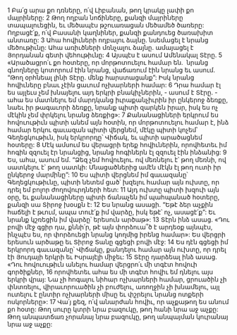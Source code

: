 1 Բա՛ց արա քո դռները, ո՛վ Լիբանան,
թող կրակը լափի քո մայրիները:
2 Թող ողբան նոճիները,
քանզի մայրիները տապալուեցին,
եւ մեծապէս թշուառացան մեծամեծ ծառերը:
Ողբացէ՛ք, ո՛վ Բասանի կաղնիներ,
քանզի քանդուեց ծառախիտ անտառը:
3 Ահա հովիւների ողբալու ձայնը.
նսեմացել է նրանց մեծութիւնը:
Ահա առիւծների մռնչալու ձայնը.
ամայացել է Յորդանան գետի վեհութիւնը:
4 Այսպէս է ասում Ամենակալ Տէրը.
5 «Արածացրո՛ւ քո հօտերը, որ մորթոտուելու համար են.  նրանց գնողները կոտորում էին նրանց, վաճառում էին նրանց եւ ասում. “Թող օրհնեալ լինի Տէրը. մենք հարստացանք”: Իսկ նրանց հովիւները բնաւ չէին ցաւում ոչխարների համար:
6 Դրա համար էլ ես այլեւս չեմ խնայելու այդ երկրի բնակիչներին, - ասում է Տէրը. - ահա ես մատնելու եմ մարդկանց իւրաքանչիւրին իր ընկերոջ ձեռքը, նաեւ իր թագաւորի ձեռքը, նրանք պիտի զարկեն իրար, իսկ ես ոչ մէկին չեմ փրկելու նրանց ձեռքից»:
7 Քանանացիների երկրում ես հովուութիւն պիտի անեմ այն հօտին, որ մորթոտուելու համար է, ինձ համար երկու գաւազան պիտի վերցնեմ, մէկը պիտի կոչեմ՝ Գեղեցկութիւն, իսկ երկրորդը՝ Վիճակ, եւ պիտի արածացնեմ հօտերը: 8 Մէկ ամսում ես վերացրի երեք հովիւներին, որովհետեւ իմ հոգին զզուել էր նրանցից, նրանց հոգիներն էլ զզուել էին ինձանից:
9 Ես, ահա, ասում եմ. “Ձեզ չեմ հովուելու. ով մեռնելու է՝ թող մեռնի, ով սատկելու է՝ թող սատկի: Մնացածներից ամէն մէկն էլ թող ուտի իր ընկերոջ մարմինը”:
10 Ես պիտի վերցնեմ իմ գաւազանը՝ Գեղեցկութիւնը, պիտի նետեմ ցած՝ խզելու համար այն ուխտը, որ դրել եմ բոլոր ժողովուրդների հետ: 11 Այդ ուխտը պիտի խզուի այն օրը, եւ քանանացիները պիտի ճանաչեն իմ պահպանած հօտերը, քանզի սա Տիրոջ խօսքն է:
12 Ես նրանց ասացի. “Եթէ ձեր աչքին հաճելի է թւում, ապա տուէ՛ք իմ վարձը, իսկ եթէ՝ ոչ, ասացէ՛ք”: Եւ նրանք կշռեցին իմ վարձը՝ երեսուն արծաթ»:
13 Տէրն ինձ ասաց. «Դու բովի մէջ գցիր դա, քննի՛ր, թէ այն փորձուա՞ծ է արդեօք այնպէս, ինչպէս ես, որ փորձուեցի նրանց կողմից իրենց համար»: Ես վերցրի երեսուն արծաթը եւ Տիրոջ Տանը գցեցի բովի մէջ: 14 Ես դէն գցեցի իմ երկրորդ գաւազանը՝ Վիճակը, քանդելու համար այն ուխտը, որ դրել էի Յուդայի երկրի եւ Իսրայէլի միջեւ:
15 Տէրը դարձեալ ինձ ասաց. «Դու հովուութիւն անելու համար վերցրո՛ւ մի տգէտ հովուի գործիքներ, 16 որովհետեւ ահա ես մի տգէտ հովիւ եմ դնելու այս երկրի վրայ: Նա չի հոգալու նիհար ոչխարների համար, ցրուածին չի փնտռելու, վիրաւորուածին չի բուժելու, առողջին չի խնամելու, այլ ուտելու է ընտիր ոչխարների միսը եւ փշրելու նրանց ոտքերի ոսկորները»:
17 Վա՛յ քեզ, ո՛վ անարժան հովիւ,
որ աչքաթող ես անում քո հօտը:
Թող սուրը կտրի նրա բազուկը,
թող հանի նրա աջ աչքը:
Թող անպատճառ չորանայ նրա բազուկը,
թող անպայման կուրանայ նրա աջ աչքը:
